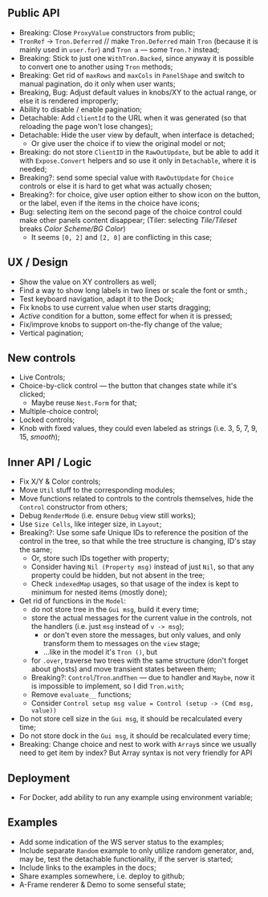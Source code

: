 ## Public API

* Breaking: Close `ProxyValue` constructors from public;
* `TronRef` -> `Tron.Deferred` // make `Tron.Deferred` main `Tron` (because it is mainly used in `user.for`) and `Tron a` — some `Tron.?` instead;
* Breaking: Stick to just one `WithTron.Backed`, since anyway it is possible to convert one to another using `Tron` methods;
* Breaking: Get rid of `maxRows` and `maxCols` in `PanelShape` and switch to manual pagination, do it only when user wants;
* Breaking, Bug: Adjust default values in knobs/XY to the actual range, or else it is rendered improperly;
* Ability to disable / enable pagination;
* Detachable: Add `clientId` to the URL when it was generated (so that reloading the page won't lose changes);
* Detachable: Hide the user view by default, when interface is detached;
    * Or give user the choice if to view the original model or not;
* Breaking: do not store `ClientID` in the `RawOutUpdate`, but be able to add it with `Expose.Convert` helpers and so use it only in `Detachable`, where it is needed;
* Breaking?: send some special value with `RawOutUpdate` for `Choice` controls or else it is hard to get what was actually chosen;
* Breaking?: for choice, give user option either to show icon on the button, or the label, even if the items in the choice have icons;
* Bug: selecting item on the second page of the choice control could make other panels content disappear; (Tiler: selecting _Tile/Tileset_ breaks _Color Scheme/BG Color_)
    * It seems `[0, 2]` and `[2, 0]` are conflicting in this case;

## UX / Design

* Show the value on XY controllers as well;
* Find a way to show long labels in two lines or scale the font or smth.;
* Test keyboard navigation, adapt it to the Dock;
* Fix knobs to use current value when user starts dragging;
* _Active_ condition for a button, some effect for when it is pressed;
* Fix/improve knobs to support on-the-fly change of the value;
* Vertical pagination;

## New controls

* Live Controls;
* Choice-by-click control — the button that changes state while it's clicked;
    * Maybe reuse `Nest.Form` for that;
* Multiple-choice control;
* Locked controls;
* Knob with fixed values, they could even labeled as strings (i.e. 3, 5, 7, 9, 15, _smooth_);

## Inner API / Logic

* Fix X/Y & Color controls;
* Move `Util` stuff to the corresponding modules;
* Move functions related to controls to the controls themselves, hide the `Control` constructor from others;
* Debug `RenderMode` (i.e. ensure `Debug` view still works);
* Use `Size Cells`, like integer size, in `Layout`;
* Breaking?: Use some safe Unique IDs to reference the position of the control in the tree, so that while the tree structure is changing, ID's stay the same;
    * Or, store such IDs together with property;
    * Consider having `Nil (Property msg)` instead of just `Nil`, so that any property could be hidden, but not absent in the tree;
    * Check `indexedMap` usages, so that usage of the index is kept to minimum for nested items (mostly done);
* Get rid of functions in the `Model`:
    * do not store tree in the `Gui msg`, build it every time;
    * store the actual messages for the current value in the controls, not the handlers (i.e. just `msg` instead of `v -> msg`);
        * or don't even store the messages, but only values, and only transform them to messages on the `view` stage;
        * ...like in the model it's `Tron ()`, but
    * for `.over`, traverse two trees with the same structure (don't forget about ghosts) and move transient states between them;
    * Breaking?: `Control`/`Tron`.`andThen` — due to handler and `Maybe`, now it is impossible to implement, so I did `Tron.with`;
    * Remove `evaluate__` functions;
    * Consider `Control setup msg value = Control (setup -> (Cmd msg, value))`
* Do not store cell size in the `Gui msg`, it should be recalculated every time;
* Do not store dock in the `Gui msg`, it should be recalculated every time;
* Breaking: Change choice and nest to work with `Array`s since we usually need to get item by index? But Array syntax is not very friendly for API

## Deployment

* For Docker, add ability to run any example using environment variable;

## Examples

* Add some indication of the WS server status to the examples;
* Include separate `Random` example to only utilize random generator, and, may be, test the detachable functionality, if the server is started;
* Include links to the examples in the docs;
* Share examples somewhere, i.e. deploy to github;
* A-Frame renderer & Demo to some senseful state;
